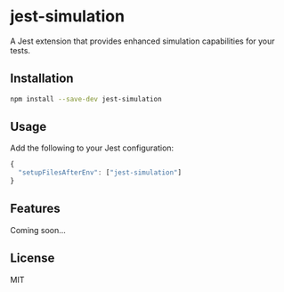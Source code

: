 # jest-simulation

A Jest extension that provides enhanced simulation capabilities for your tests.

## Installation

```bash
npm install --save-dev jest-simulation
```

## Usage

Add the following to your Jest configuration:

```js
{
  "setupFilesAfterEnv": ["jest-simulation"]
}
```

## Features

Coming soon...

## License

MIT
